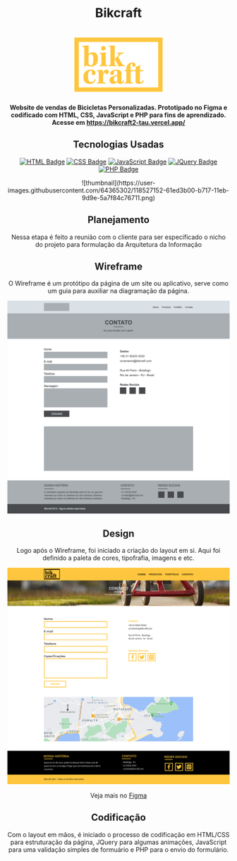 <h1 align="center"> Bikcraft </h1>


<div align="center">
  <h1><img width="200" src="https://github.com/ezequielsan/bikcraft/blob/master/web/img/logos/bikcraft-qualidade.png"> </h1>

  
  <h4 align="center" font-size="20px">Website de vendas de Bicicletas Personalizadas. Prototipado no Figma e codificado com HTML, CSS, JavaScript e PHP para fins de aprendizado.
  Acesse em  <a href="https://bikcraft2-tau.vercel.app/">https://bikcraft2-tau.vercel.app/</a>
  </h4>

</div>

<div align="center">
  <h2>Tecnologias Usadas</h2>
  
  [![HTML Badge](https://img.shields.io/badge/HTML5-E34F26?style=for-the-badge&logo=html5&logoColor=white)](https://developer.mozilla.org/pt-BR/docs/Web/HTML)
  [![CSS Badge](https://img.shields.io/badge/CSS3-1572B6?style=for-the-badge&logo=css3&logoColor=white)](https://www.w3schools.com/css/)
  [![JavaScript Badge](https://img.shields.io/badge/JavaScript-F7DF1E?style=for-the-badge&logo=javascript&logoColor=black)](https://www.w3schools.com/javascript/)
  [![JQuery Badge](https://img.shields.io/badge/jQuery-0769AD?style=for-the-badge&logo=jquery&logoColor=white)](https://jquery.com/)
  [![PHP Badge](https://img.shields.io/badge/PHP-777BB4?style=for-the-badge&logo=php&logoColor=white)](https://php.com/)
 
  
</div>

<div align="center">
![thumbnail](https://user-images.githubusercontent.com/64365302/118527152-61ed3b00-b717-11eb-9d9e-5a7f84c76711.png)
</div>

<div align="center">
  <h2>Planejamento</h2>
  <p>Nessa etapa é feito a reunião com o cliente para ser especificado o nicho do projeto para formulação da Arquitetura da Informação </p>
  
</div>

<div align="center">
  <h2>Wireframe</h2>
  <p>O Wireframe é um protótipo da página de um site ou aplicativo, serve como um guia para auxiliar na diagramação da página. </p>
  <img width="600" src="https://github.com/ezequielsan/bikcraft/blob/master/Wireframe/wireframe-final/bikcraft-wireframe-contato.png"/>
  
</div>

<div align="center">
  <h2>Design</h2>
   <p>Logo após o Wireframe, foi iniciado a criação do layout em si. Aqui foi definido a paleta de cores, tipofrafia, imagens e etc.</p>
  <img width="600" src="https://github.com/ezequielsan/bikcraft/blob/master/Design/design-final/bikcraft-design-contato.png"/>
  <p>Veja mais no <a href="https://www.figma.com/file/fvjEv1PS6cP8JitjSvk6at/Bikcraft?node-id=0%3A1">Figma</a></p>

  
</div>

<div align="center">
  <h2>Codificação</h2>
  <p>Com o layout em mãos, é iniciado o processo de codificação em HTML/CSS para estruturação da página, JQuery para algumas animações, JavaScript para uma validação simples de formuário e PHP para o envio do formulário.</p>
  
</div>

